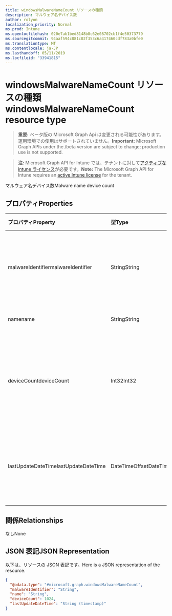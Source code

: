 ```yaml
---
title: windowsMalwareNameCount リソースの種類
description: マルウェア名デバイス数
author: rolyon
localization_priority: Normal
ms.prod: Intune
ms.openlocfilehash: 020e7ab1bed8148b8c62e08702cb1f4e50373779
ms.sourcegitcommit: 94aaf594c881c02f353c6a417460cdf783a0bfe0
ms.translationtype: MT
ms.contentlocale: ja-JP
ms.lasthandoff: 05/11/2019
ms.locfileid: "33941815"
---
```

# <a name="windowsmalwarenamecount-resource-type"></a><span data-ttu-id="60d5a-103">windowsMalwareNameCount リソースの種類</span><span class="sxs-lookup"><span data-stu-id="60d5a-103">windowsMalwareNameCount resource type</span></span>

> <span data-ttu-id="60d5a-104">**重要:** ベータ版の Microsoft Graph Api は変更される可能性があります。運用環境での使用はサポートされていません。</span><span class="sxs-lookup"><span data-stu-id="60d5a-104">**Important:** Microsoft Graph APIs under the /beta version are subject to change; production use is not supported.</span></span>

> <span data-ttu-id="60d5a-105">**注:** Microsoft Graph API for Intune では、テナントに対して[アクティブな intune ライセンス](https://go.microsoft.com/fwlink/?linkid=839381)が必要です。</span><span class="sxs-lookup"><span data-stu-id="60d5a-105">**Note:** The Microsoft Graph API for Intune requires an [active Intune license](https://go.microsoft.com/fwlink/?linkid=839381) for the tenant.</span></span>

<span data-ttu-id="60d5a-106">マルウェア名デバイス数</span><span class="sxs-lookup"><span data-stu-id="60d5a-106">Malware name device count</span></span>

## <a name="properties"></a><span data-ttu-id="60d5a-107">プロパティ</span><span class="sxs-lookup"><span data-stu-id="60d5a-107">Properties</span></span>
|<span data-ttu-id="60d5a-108">プロパティ</span><span class="sxs-lookup"><span data-stu-id="60d5a-108">Property</span></span>|<span data-ttu-id="60d5a-109">型</span><span class="sxs-lookup"><span data-stu-id="60d5a-109">Type</span></span>|<span data-ttu-id="60d5a-110">説明</span><span class="sxs-lookup"><span data-stu-id="60d5a-110">Description</span></span>|
|:---|:---|:---|
|<span data-ttu-id="60d5a-111">malwareIdentifier</span><span class="sxs-lookup"><span data-stu-id="60d5a-111">malwareIdentifier</span></span>|<span data-ttu-id="60d5a-112">String</span><span class="sxs-lookup"><span data-stu-id="60d5a-112">String</span></span>|<span data-ttu-id="60d5a-113">一意の識別子。</span><span class="sxs-lookup"><span data-stu-id="60d5a-113">The unique identifier.</span></span> <span data-ttu-id="60d5a-114">これは、マルウェアの識別子です。</span><span class="sxs-lookup"><span data-stu-id="60d5a-114">This is malware identifier</span></span>|
|<span data-ttu-id="60d5a-115">name</span><span class="sxs-lookup"><span data-stu-id="60d5a-115">name</span></span>|<span data-ttu-id="60d5a-116">String</span><span class="sxs-lookup"><span data-stu-id="60d5a-116">String</span></span>|<span data-ttu-id="60d5a-117">マルウェアの名前</span><span class="sxs-lookup"><span data-stu-id="60d5a-117">Malware name</span></span>|
|<span data-ttu-id="60d5a-118">deviceCount</span><span class="sxs-lookup"><span data-stu-id="60d5a-118">deviceCount</span></span>|<span data-ttu-id="60d5a-119">Int32</span><span class="sxs-lookup"><span data-stu-id="60d5a-119">Int32</span></span>|<span data-ttu-id="60d5a-120">このマルウェアに対してマルウェアが予期しないデバイスの数</span><span class="sxs-lookup"><span data-stu-id="60d5a-120">Count of devices with malware dectected for this malware</span></span>|
|<span data-ttu-id="60d5a-121">lastUpdateDateTime</span><span class="sxs-lookup"><span data-stu-id="60d5a-121">lastUpdateDateTime</span></span>|<span data-ttu-id="60d5a-122">DateTimeOffset</span><span class="sxs-lookup"><span data-stu-id="60d5a-122">DateTimeOffset</span></span>|<span data-ttu-id="60d5a-123">デバイス数の最終更新のタイムスタンプ (UTC)</span><span class="sxs-lookup"><span data-stu-id="60d5a-123">The Timestamp of the last update for the device count in UTC</span></span>|

## <a name="relationships"></a><span data-ttu-id="60d5a-124">関係</span><span class="sxs-lookup"><span data-stu-id="60d5a-124">Relationships</span></span>
<span data-ttu-id="60d5a-125">なし</span><span class="sxs-lookup"><span data-stu-id="60d5a-125">None</span></span>

## <a name="json-representation"></a><span data-ttu-id="60d5a-126">JSON 表記</span><span class="sxs-lookup"><span data-stu-id="60d5a-126">JSON Representation</span></span>
<span data-ttu-id="60d5a-127">以下は、リソースの JSON 表記です。</span><span class="sxs-lookup"><span data-stu-id="60d5a-127">Here is a JSON representation of the resource.</span></span>
<!-- {
  "blockType": "resource",
  "@odata.type": "microsoft.graph.windowsMalwareNameCount"
}
-->
``` json
{
  "@odata.type": "#microsoft.graph.windowsMalwareNameCount",
  "malwareIdentifier": "String",
  "name": "String",
  "deviceCount": 1024,
  "lastUpdateDateTime": "String (timestamp)"
}
```




